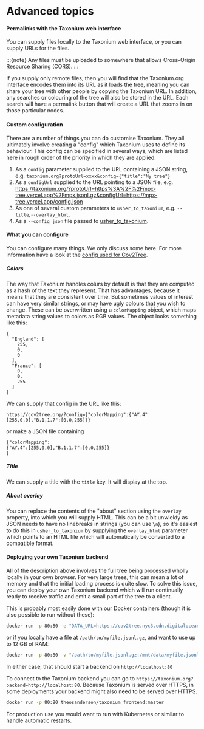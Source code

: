 # Advanced topics

#### Permalinks with the Taxonium web interface

You can supply files locally to the Taxonium web interface, or you can supply URLs for the files.

:::{note}
Any files must be uploaded to somewhere that allows Cross-Origin Resource Sharing (CORS).
:::

If you supply only remote files, then you will find that the Taxonium.org interface encodes them into its URL as it loads the tree, meaning you can share your tree with other people by copying the Taxonium URL. In addition, any searches or colouring of the tree will also be stored in the URL. Each search will have a permalink button that will create a URL that zooms in on those particular nodes.

#### Custom configuration

There are a number of things you can do customise Taxonium. They all ultimately involve creating a "config" which Taxonium uses to define its behaviour. This config can be specified in several ways, which are listed here in rough order of the priority in which they are applied:

1. As a `config` parameter supplied to the URL containing a JSON string, e.g. `taxonium.org?protoUrl=xxxx&config={"title":"My tree"}`
2. As a `configUrl` supplied to the URL pointing to a JSON file, e.g. https://taxonium.org/?protoUrl=https%3A%2F%2Fmpx-tree.vercel.app%2Fmpx.jsonl.gz&configUrl=https://mpx-tree.vercel.app/config.json
3. As one of several custom parameters to `usher_to_taxonium`, e.g. `--title`,`--overlay_html`.
4. As a `--config_json` file passed to [usher_to_taxonium](taxoniumtools.md).

#### What you can configure

You can configure many things. We only discuss some here. For more information have a look at the [config used for Cov2Tree](https://github.com/theosanderson/taxonium/blob/master/taxonium_backend/config_public.json).

##### Colors

The way that Taxonium handles colurs by default is that they are computed as a hash of the text they represent. That has advantages, because it means that they are consistent over time. But sometimes values of interest can have very similar strings, or may have ugly colours that you wish to change. These can be overwritten using a `colorMapping` object, which maps metadata string values to colors as RGB values. The object looks something like this:

```
{
  "England": [
    255,
    0,
    0
  ],
  "France": [
    0,
    0,
    255
  ]
}
```

We can supply that config in the URL like this:

```
https://cov2tree.org/?config={"colorMapping":{"AY.4":[255,0,0],"B.1.1.7":[0,0,255]}}
```

or make a JSON file containing

```
{"colorMapping":
{"AY.4":[255,0,0],"B.1.1.7":[0,0,255]}
}
```

##### Title

We can supply a title with the `title` key. It will display at the top.

##### About overlay

You can replace the contents of the "about" section using the `overlay` property, into which you will supply HTML. This can be a bit unwieldy as JSON needs to have no linebreaks in strings (you can use `\n`), so it's easiest to do this in `usher_to_taxonium` by supplying the `overlay_html` parameter which points to an HTML file which will automatically be converted to a compatible format.

#### Deploying your own Taxonium backend

All of the description above involves the full tree being processed wholly locally in your own browser. For very large trees, this can mean a lot of memory and that the initial loading process is quite slow. To solve this issue, you can deploy your own Taxonium backend which will run continually ready to receive traffic and emit a small part of the tree to a client.

This is probably most easily done with our Docker containers (though it is also possible to run without these):

```bash
docker run -p 80:80 -e "DATA_URL=https://cov2tree.nyc3.cdn.digitaloceanspaces.com/latest_public.jsonl.gz" -e "CONFIG_JSON=config_public.json" theosanderson/taxonium_backend:master
```

or if you locally have a file at `/path/to/myfile.jsonl.gz`, and want to use up to 12 GB of RAM:

```bash
docker run -p 80:80 -v "/path/to/myfile.jsonl.gz:/mnt/data/myfile.jsonl.gz" -e "DATA_FILE=/mnt/data/myfile.jsonl.gz" -e "CONFIG_JSON=config_public.json" -e "MAXMEM=12000" theosanderson/taxonium_backend:master
```

In either case, that should start a backend on `http://localhost:80`

To connect to the Taxonium backend you can go to `https://taxonium.org?backend=http://localhost:80`. Because Taxonium is served over HTTPS, in some deployments your backend might also need to be served over HTTPS.

```bash
docker run -p 80:80 theosanderson/taxonium_frontend:master
```

For production use you would want to run with Kubernetes or similar to handle automatic restarts.
